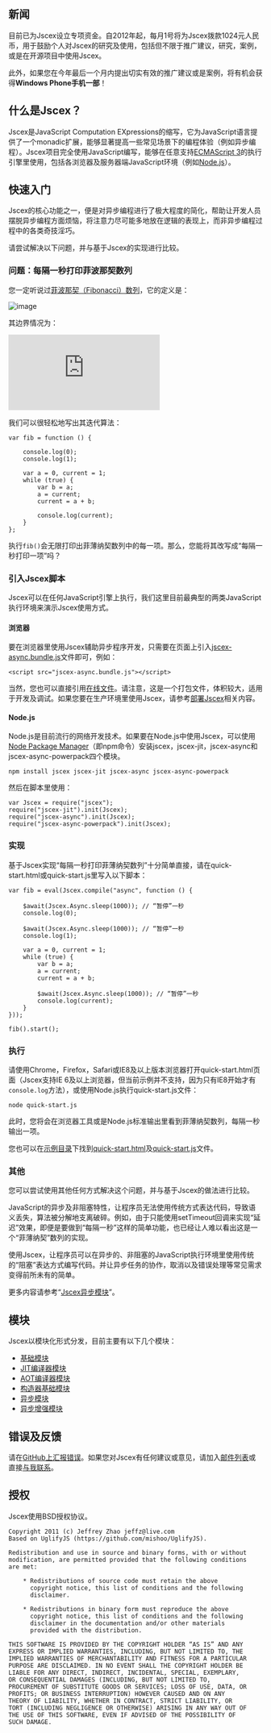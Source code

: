 ## 新闻

目前已为Jscex设立专项资金。自2012年起，每月1号将为Jscex拨款1024元人民币，用于鼓励个人对Jscex的研究及使用，包括但不限于推广建议，研究，案例，或是在开源项目中使用Jscex。

此外，如果您在今年最后一个月内提出切实有效的推广建议或是案例，将有机会获得**Windows Phone手机一部**！

## 什么是Jscex？

Jscex是JavaScript Computation EXpressions的缩写，它为JavaScript语言提供了一个monadic扩展，能够显著提高一些常见场景下的编程体验（例如异步编程）。Jscex项目完全使用JavaScript编写，能够在任意支持[ECMAScript 3](http://www.ecma-international.org/publications/standards/Ecma-262.htm)的执行引擎里使用，包括各浏览器及服务器端JavaScript环境（例如[Node.js](http://nodejs.org/)）。

## 快速入门

Jscex的核心功能之一，便是对异步编程进行了极大程度的简化，帮助让开发人员摆脱异步编程方面烦恼，将注意力尽可能多地放在逻辑的表现上，而非异步编程过程中的各类奇技淫巧。

请尝试解决以下问题，并与基于Jscex的实现进行比较。

### 问题：每隔一秒打印菲波那契数列

您一定听说过[菲波那契（Fibonacci）数列](http://en.wikipedia.org/wiki/Fibonacci_number)，它的定义是：

![image](http://latex.codecogs.com/gif.latex?F_n%20=%20F_{n-1}%20+%20F_{n%20-%202})

其边界情况为：

![image](http://latex.codecogs.com/gif.latex?F_0%20=%200,%20F_1%20=%201)

我们可以很轻松地写出其迭代算法：

    var fib = function () {                console.log(0);        console.log(1);        var a = 0, current = 1;        while (true) {            var b = a;            a = current;            current = a + b;            console.log(current);        }    };

执行`fib()`会无限打印出菲薄纳契数列中的每一项。那么，您能将其改写成“每隔一秒打印一项”吗？

### 引入Jscex脚本

Jscex可以在任何JavaScript引擎上执行，我们这里目前最典型的两类JavaScript执行环境来演示Jscex使用方式。

#### 浏览器

要在浏览器里使用Jscex辅助异步程序开发，只需要在页面上引入[jscex-async.bundle.js](bin\jscex-async.bundle.js)文件即可，例如：

    <script src="jscex-async.bundle.js"></script>

当然，您也可以直接引用[在线文件](https://raw.github.com/JeffreyZhao/jscex/master/bin/jscex-async.bundle.js)。请注意，这是一个打包文件，体积较大，适用于开发及调试。如果您要在生产环境里使用Jscex，请参考[部署Jscex](doc/deploy-cn.md)相关内容。

#### Node.js

Node.js是目前流行的网络开发技术。如果要在Node.js中使用Jscex，可以使用[Node Package Manager](http://npmjs.org/)（即npm命令）安装jscex，jscex-jit，jscex-async和jscex-async-powerpack四个模块。

    npm install jscex jscex-jit jscex-async jscex-async-powerpack

然后在脚本里使用：

    var Jscex = require("jscex");
    require("jscex-jit").init(Jscex);
    require("jscex-async").init(Jscex);
    require("jscex-async-powerpack").init(Jscex);

### 实现

基于Jscex实现“每隔一秒打印菲薄纳契数列”十分简单直接，请在quick-start.html或quick-start.js里写入以下脚本：

    var fib = eval(Jscex.compile("async", function () {        $await(Jscex.Async.sleep(1000)); // “暂停”一秒        console.log(0);                $await(Jscex.Async.sleep(1000)); // “暂停”一秒        console.log(1);        var a = 0, current = 1;        while (true) {            var b = a;            a = current;            current = a + b;            $await(Jscex.Async.sleep(1000)); // “暂停”一秒            console.log(current);        }    }));

    fib().start();

### 执行

请使用Chrome，Firefox，Safari或IE8及以上版本浏览器打开quick-start.html页面（Jscex支持IE 6及以上浏览器，但当前示例并不支持，因为只有IE8开始才有`console.log`方法），或使用Node.js执行quick-start.js文件：

    node quick-start.js

此时，您将会在浏览器工具或是Node.js标准输出里看到菲薄纳契数列，每隔一秒输出一项。

您也可以在[示例目录](samples/async)下找到[quick-start.html](samples/async/quick-start.html)及[quick-start.js](samples/async/quick-start.js)文件。

### 其他

您可以尝试使用其他任何方式解决这个问题，并与基于Jscex的做法进行比较。

JavaScript的异步及非阻塞特性，让程序员无法使用传统方式表达代码，导致语义丢失，算法被分解地支离破碎。例如，由于只能使用setTimeout回调来实现“延迟”效果，即便是要做到“每隔一秒”这样的简单功能，也已经让人难以看出这是一个“菲薄纳契”数列的实现。

使用Jscex，让程序员可以在异步的、非阻塞的JavaScript执行环境里使用传统的“阻塞”表达方式编写代码。并让异步任务的协作，取消以及错误处理等常见需求变得前所未有的简单。

更多内容请参考“[Jscex异步模块](doc/async/README-cn.md)”。

## 模块

Jscex以模块化形式分发，目前主要有以下几个模块：

* [基础模块](doc/README-cn.md)
* [JIT编译器模块](doc/jit-cn.md)
* [AOT编译器模块](doc/aot-cn.md)
* [构造器基础模块](doc/builderbase-cn.md)
* [异步模块](doc/async/README-cn.md)
* [异步增强模块](doc/async/powerpack-cn.md)

## 错误及反馈

请在[GitHub上汇报错误](https://github.com/JeffreyZhao/jscex/issues)。如果您对Jscex有任何建议或意见，请加入[邮件列表](http://groups.google.com/group/jscex)或直接[与我联系](mailto:jeffz@live.com)。

## 授权

Jscex使用BSD授权协议。

    Copyright 2011 (c) Jeffrey Zhao jeffz@live.com
    Based on UglifyJS (https://github.com/mishoo/UglifyJS).    Redistribution and use in source and binary forms, with or without    modification, are permitted provided that the following conditions    are met:        * Redistributions of source code must retain the above          copyright notice, this list of conditions and the following          disclaimer.        * Redistributions in binary form must reproduce the above          copyright notice, this list of conditions and the following          disclaimer in the documentation and/or other materials          provided with the distribution.    THIS SOFTWARE IS PROVIDED BY THE COPYRIGHT HOLDER “AS IS” AND ANY    EXPRESS OR IMPLIED WARRANTIES, INCLUDING, BUT NOT LIMITED TO, THE    IMPLIED WARRANTIES OF MERCHANTABILITY AND FITNESS FOR A PARTICULAR    PURPOSE ARE DISCLAIMED. IN NO EVENT SHALL THE COPYRIGHT HOLDER BE    LIABLE FOR ANY DIRECT, INDIRECT, INCIDENTAL, SPECIAL, EXEMPLARY,    OR CONSEQUENTIAL DAMAGES (INCLUDING, BUT NOT LIMITED TO,    PROCUREMENT OF SUBSTITUTE GOODS OR SERVICES; LOSS OF USE, DATA, OR    PROFITS; OR BUSINESS INTERRUPTION) HOWEVER CAUSED AND ON ANY    THEORY OF LIABILITY, WHETHER IN CONTRACT, STRICT LIABILITY, OR    TORT (INCLUDING NEGLIGENCE OR OTHERWISE) ARISING IN ANY WAY OUT OF    THE USE OF THIS SOFTWARE, EVEN IF ADVISED OF THE POSSIBILITY OF    SUCH DAMAGE.
